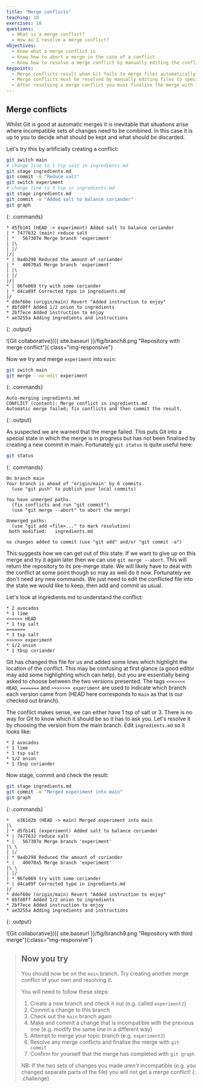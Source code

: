 ```yaml
---
title: "Merge conflicts"
teaching: 10
exercises: 10
questions:
  - What is a merge conflict?
  - How do I resolve a merge conflict?
objectives:
  - Know what a merge conflict is
  - Know how to abort a merge in the case of a conflict
  - Know how to resolve a merge conflict by manually editing the conflicting file or files
keypoints:
  - Merge conflicts result when Git fails to merge files automatically because of mutually incompatible changes
  - Merge conflicts must be resolved by manually editing files to specify the desired changes
  - After resolving a merge conflict you must finalise the merge with `git stage` and `git commit`
---
```


## Merge conflicts

Whilst Git is good at automatic merges it is inevitable that situations arise
where incompatible sets of changes need to be combined. In this case it is up to
you to decide what should be kept and what should be discarded.

Let's try this by artificially creating a conflict:

```sh
git switch main
# change line to 1 tsp salt in ingredients.md
git stage ingredients.md
git commit -m "Reduce salt"
git switch experiment
# change line to 3 tsp in ingredients.md
git stage ingredients.md
git commit -m "Added salt to balance coriander"
git graph
```
{: .commands}
```
* d5fb141 (HEAD -> experiment) Added salt to balance coriander
| * 7477632 (main) reduce salt
| *   567307e Merge branch 'experiment'
| |\
| |/
|/|
* | 9a4b298 Reduced the amount of coriander
| *   40070a5 Merge branch 'experiment'
| |\
| |/
|/|
* | 96fe069 try with some coriander
| * d4ca89f Corrected typo in ingredients.md
|/
* ddef60e (origin/main) Revert "Added instruction to enjoy"
* 8bfd0ff Added 1/2 onion to ingredients
* 2bf7ece Added instruction to enjoy
* ae3255a Adding ingredients and instructions
```
{: .output}

![Git collaborative]({{ site.baseurl }}/fig/branch8.png
"Repository with merge conflict"){:class="img-responsive"}

Now we try and merge `experiment` into `main`:

```sh
git switch main
git merge --no-edit experiment
```
{: .commands}
```
Auto-merging ingredients.md
CONFLICT (content): Merge conflict in ingredients.md
Automatic merge failed; fix conflicts and then commit the result.
```
{: .output}

As suspected we are warned that the merge failed. This puts Git into a special
state in which the merge is in progress but has not been finalised by creating a
new commit in main. Fortunately `git status` is quite useful here:

```sh
git status
```
{: .commands}
```
On branch main
Your branch is ahead of 'origin/main' by 6 commits.
  (use "git push" to publish your local commits)

You have unmerged paths.
  (fix conflicts and run "git commit")
  (use "git merge --abort" to abort the merge)

Unmerged paths:
  (use "git add <file>..." to mark resolution)
 both modified:   ingredients.md

no changes added to commit (use "git add" and/or "git commit -a")
```

This suggests how we can get out of this state. If we want to give up on this
merge and try it again later then we can use `git merge --abort`. This will
return the repository to its pre-merge state. We will likely have to deal with
the conflict at some point though so may as well do it now. Fortunately we don't
need any new commands. We just need to edit the conflicted file into the state
we would like to keep, then add and commit as usual.

Let's look at ingredients.md to understand the conflict:

```
* 2 avocados
* 1 lime
<<<<<< HEAD
* 1 tsp salt
=======
* 3 tsp salt
>>>>>> experiment
* 1/2 onion
* 1 tbsp coriander
```

Git has changed this file for us and added some lines which highlight the
location of the conflict. This may be confusing at first glance (a good editor
may add some highlighting which can help), but you are essentially being asked
to choose between the two versions presented. The tags `<<<<<<< HEAD`, `=======`
and `>>>>>>> experiment` are used to indicate which branch each version came
from (HEAD here corresponds to `main` as that is our checked out branch).

The conflict makes sense, we can either have 1 tsp of salt or 3. There is no way
for Git to know which it should be so it has to ask you. Let's resolve it by
choosing the version from the main branch. Edit `ingredients.md` so it looks
like:
```
* 2 avocados
* 1 lime
* 1 tsp salt
* 1/2 onion
* 1 tbsp coriander
```

Now stage, commit and check the result:

```sh
git stage ingredients.md
git commit -m "Merged experiment into main"
git graph
```
{: .commands}
```
*   e361d2b (HEAD -> main) Merged experiment into main
|\
| * d5fb141 (experiment) Added salt to balance coriander
* | 7477632 reduce salt
* |   567307e Merge branch 'experiment'
|\ \
| |/
| * 9a4b298 Reduced the amount of coriander
* |   40070a5 Merge branch 'experiment'
|\ \
| |/
| * 96fe069 try with some coriander
* | d4ca89f Corrected typo in ingredients.md
|/
* ddef60e (origin/main) Revert "Added instruction to enjoy"
* 8bfd0ff Added 1/2 onion to ingredients
* 2bf7ece Added instruction to enjoy
* ae3255a Adding ingredients and instructions
```
{: .output}

![Git collaborative]({{ site.baseurl }}/fig/branch9.png
"Repository with third merge"){:class="img-responsive"}

> ## Now you try
>
> You should now be on the `main` branch. Try creating another merge conflict of your
> own and resolving it.
>
> You will need to follow these steps:
>
> 1. Create a new branch and check it out (e.g. called `experiment2`)
> 1. Commit a change to this branch
> 1. Check out the `main` branch again
> 1. Make and commit a change that is incompatible with the previous one (e.g. modify
>    the same line in a different way)
> 1. Attempt to merge your topic branch (e.g. `experiment2`)
> 1. Resolve any merge conflicts and finalise the merge with `git commit`
> 1. Confirm for yourself that the merge has completed with `git graph`
>
> NB: If the two sets of changes you made *aren't* incompatible (e.g. you changed
> separate parts of the file) you will not get a merge conflict!
{: .challenge}
